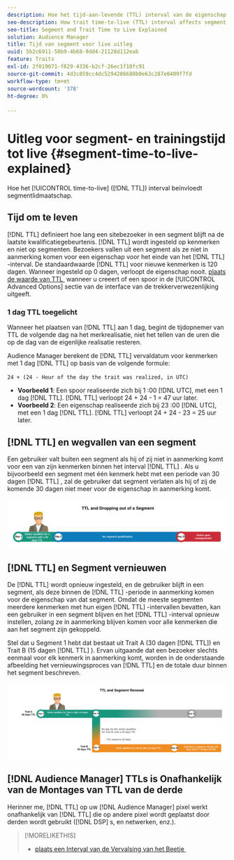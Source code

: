 ```yaml
---
description: Hoe het tijd-aan-levende (TTL) interval van de eigenschap segmentlidmaatschap beïnvloedt.
seo-description: How trait time-to-live (TTL) interval affects segment membership.
seo-title: Segment and Trait Time to Live Explained
solution: Audience Manager
title: Tijd van segment voor live uitleg
uuid: 5b2c6911-50b9-4b68-9dd4-21128d112eab
feature: Traits
exl-id: 2f019071-f829-4336-b2cf-26ec1f18fc91
source-git-commit: 4d3c859cc4dc5294286680b0e63c287e0409f7fd
workflow-type: tm+mt
source-wordcount: '378'
ht-degree: 0%

---
```


# Uitleg voor segment- en trainingstijd tot live {#segment-time-to-live-explained}

Hoe het [!UICONTROL time-to-live] ([!DNL TTL]) interval beïnvloedt segmentlidmaatschap.

<!-- segment-ttl-explained.xml -->

## Tijd om te leven

[!DNL TTL] definieert hoe lang een sitebezoeker in een segment blijft na de laatste kwalificatiegebeurtenis. [!DNL TTL] wordt ingesteld op kenmerken en niet op segmenten. Bezoekers vallen uit een segment als ze niet in aanmerking komen voor een eigenschap voor het einde van het [!DNL TTL] -interval. De standaardwaarde [!DNL TTL] voor nieuwe kenmerken is 120 dagen. Wanneer ingesteld op 0 dagen, verloopt de eigenschap nooit. [&#x200B; plaats de waarde van TTL &#x200B;](../../features/traits/create-onboarded-rule-based-traits.md#set-expiration-interval) wanneer u creeert of een spoor in de [!UICONTROL Advanced Options] sectie van de interface van de trekkerverwezenlijking uitgeeft.

### 1 dag TTL toegelicht

Wanneer het plaatsen van [!DNL TTL] aan 1 dag, begint de tijdopnemer van TTL de volgende dag na het merkrealisatie, niet het tellen van de uren die op de dag van de eigenlijke realisatie resteren.

Audience Manager berekent de [!DNL TTL] vervaldatum voor kenmerken met 1 dag [!DNL TTL] op basis van de volgende formule:

`24 + (24 - Hour of the day the trait was realized, in UTC)`

* **Voorbeeld 1**: Een spoor realiseerde zich bij 1 :00 [!DNL UTC], met een 1 dag [!DNL TTL]. [!DNL TTL] verloopt 24 + 24 - 1 = 47 uur later.
* **Voorbeeld 2**: Een eigenschap realiseerde zich bij 23 :00 [!DNL UTC], met een 1 dag [!DNL TTL]. [!DNL TTL] verloopt 24 + 24 - 23 = 25 uur later.

## [!DNL TTL] en wegvallen van een segment

Een gebruiker valt buiten een segment als hij of zij niet in aanmerking komt voor een van zijn kenmerken binnen het interval [!DNL TTL] . Als u bijvoorbeeld een segment met één kenmerk hebt met een periode van 30 dagen [!DNL TTL] , zal de gebruiker dat segment verlaten als hij of zij de komende 30 dagen niet meer voor de eigenschap in aanmerking komt.

![](assets/ttl-explained.png)

## [!DNL TTL] en Segment vernieuwen

De [!DNL TTL] wordt opnieuw ingesteld, en de gebruiker blijft in een segment, als deze binnen de [!DNL TTL] -periode in aanmerking komen voor de eigenschap van dat segment. Omdat de meeste segmenten meerdere kenmerken met hun eigen [!DNL TTL] -intervallen bevatten, kan een gebruiker in een segment blijven en het [!DNL TTL] -interval opnieuw instellen, zolang ze in aanmerking blijven komen voor alle kenmerken die aan het segment zijn gekoppeld.

Stel dat u Segment 1 hebt dat bestaat uit Trait A (30 dagen [!DNL TTL]) en Trait B (15 dagen [!DNL TTL] ). Ervan uitgaande dat een bezoeker slechts eenmaal voor elk kenmerk in aanmerking komt, worden in de onderstaande afbeelding het vernieuwingsproces van [!DNL TTL] en de totale duur binnen het segment beschreven.

![](assets/ttl-renewal.png)

## [!DNL Audience Manager] TTLs is Onafhankelijk van de Montages van TTL van de derde

Herinner me, [!DNL TTL] op uw [!DNL Audience Manager] pixel werkt onafhankelijk van [!DNL TTL] die op andere pixel wordt geplaatst door derden wordt gebruikt ([!DNL DSP] s, en netwerken, enz.).

>[!MORELIKETHIS]
>
>* [&#x200B; plaats een Interval van de Vervalsing van het Beetje &#x200B;](../../features/traits/create-onboarded-rule-based-traits.md#set-expiration-interval)
